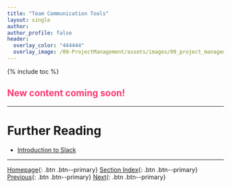 ```yaml
---
title: "Team Communication Tools"
layout: single
author:
author_profile: false
header:
  overlay_color: "444444"
  overlay_image: /09-ProjectManagement/assets/images/09_project_management_banner.png
---
```


{% include toc %}

## <span style="color: #ff3870;">New content coming soon!</span>







___
# Further Reading
* [Introduction to Slack](02-intro-to-slack)


___

[Homepage](../../index.md){: .btn  .btn--primary}
[Section Index](../00-ProjectManagement-LandingPage){: .btn  .btn--primary}
[Previous](../02-DOCUMENTATION/02-intro-to-markdown){: .btn  .btn--primary}
[Next](02-intro-to-slack){: .btn  .btn--primary}
